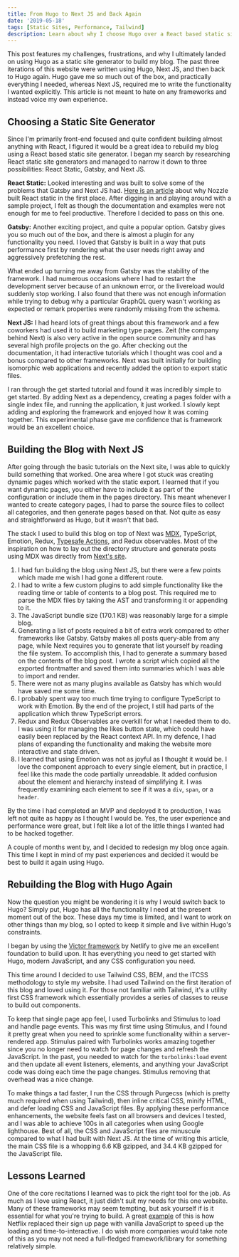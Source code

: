 ```yaml
---
title: From Hugo to Next JS and Back Again
date: '2019-05-18'
tags: [Static Sites, Performance, Tailwind]
description: Learn about why I choose Hugo over a React based static site generator for my blog.
---
```


This post features my challenges, frustrations, and why I ultimately landed on
using Hugo as a static site generator to build my blog. The past three
iterations of this website were written using Hugo, Next JS, and then back to
Hugo again. Hugo gave me so much out of the box, and practically everything I
needed, whereas Next JS, required me to write the functionality I wanted
explicitly. This article is not meant to hate on any frameworks and instead
voice my own experience.

<!--more-->

## Choosing a Static Site Generator

Since I'm primarily front-end focused and quite confident building almost
anything with React, I figured it would be a great idea to rebuild my blog using
a React based static site generator. I began my search by researching React
static site generators and managed to narrow it down to three possibilities:
React Static, Gatsby, and Next JS.

**React Static:** Looked interesting and was built to solve some of the problems
that Gatsby and Next JS had.
[Here is an article](https://medium.com/@tannerlinsley/%EF%B8%8F-introducing-react-static-a-progressive-static-site-framework-for-react-3470d2a51ebc)
about why Nozzle built React static in the first place. After digging in and
playing around with a sample project, I felt as though the documentation and
examples were not enough for me to feel productive. Therefore I decided to pass
on this one.

**Gatsby:** Another exciting project, and quite a popular option. Gatsby gives
you so much out of the box, and there is almost a plugin for any functionality
you need. I loved that Gatsby is built in a way that puts performance first by
rendering what the user needs right away and aggressively prefetching the rest.

What ended up turning me away from Gatsby was the stability of the framework. I
had numerous occasions where I had to restart the development server because of
an unknown error, or the livereload would suddenly stop working. I also found
that there was not enough information while trying to debug why a particular
GraphQL query wasn't working as expected or remark properties were randomly
missing from the schema.

**Next JS:** I had heard lots of great things about this framework and a few
coworkers had used it to build marketing type pages. Zeit (the company behind
Next) is also very active in the open source community and has several high
profile projects on the go. After checking out the documentation, it had
interactive tutorials which I thought was cool and a bonus compared to other
frameworks. Next was built initially for building isomorphic web applications
and recently added the option to export static files.

I ran through the get started tutorial and found it was incredibly simple to get
started. By adding Next as a dependency, creating a pages folder with a single
index file, and running the application, it just worked. I slowly kept adding
and exploring the framework and enjoyed how it was coming together. This
experimental phase gave me confidence that is framework would be an excellent
choice.

## Building the Blog with Next JS

After going through the basic tutorials on the Next site, I was able to quickly
build something that worked. One area where I got stuck was creating dynamic
pages which worked with the static export. I learned that if you want dynamic
pages, you either have to include it as part of the configuration or include
them in the pages directory. This meant whenever I wanted to create category
pages, I had to parse the source files to collect all categories, and then
generate pages based on that. Not quite as easy and straightforward as Hugo, but
it wasn't that bad.

The stack I used to build this blog on top of Next was
[MDX](https://github.com/mdx-js/mdx), TypeScript, Emotion, Redux,
[Typesafe Actions](https://github.com/piotrwitek/typesafe-actions), and Redux
observables. Most of the inspiration on how to lay out the directory structure
and generate posts using MDX was directly from
[Next's site](https://github.com/zeit/next-site).

1. I had fun building the blog using Next JS, but there were a few points which
   made me wish I had gone a different route.
1. I had to write a few custom plugins to add simple functionality like the
   reading time or table of contents to a blog post. This required me to parse
   the MDX files by taking the AST and transforming it or appending to it.
1. The JavaScript bundle size (170.1 KB) was reasonably large for a simple blog.
1. Generating a list of posts required a bit of extra work compared to other
   frameworks like Gatsby. Gatsby makes all posts query-able from any page,
   while Next requires you to generate that list yourself by reading the file
   system. To accomplish this, I had to generate a summary based on the contents
   of the blog post. I wrote a script which copied all the exported frontmatter
   and saved them into summaries which I was able to import and render.
1. There were not as many plugins available as Gatsby has which would have saved
   me some time.
1. I probably spent way too much time trying to configure TypeScript to work
   with Emotion. By the end of the project, I still had parts of the application
   which threw TypeScript errors.
1. Redux and Redux Observables are overkill for what I needed them to do. I was
   using it for managing the likes button state, which could have easily been
   replaced by the React context API. In my defence, I had plans of expanding
   the functionality and making the website more interactive and state driven.
1. I learned that using Emotion was not as joyful as I thought it would be. I
   love the component approach to every single element, but in practice, I feel
   like this made the code partially unreadable. It added confusion about the
   element and hierarchy instead of simplifying it. I was frequently examining
   each element to see if it was a `div`, `span`, or a `header`.

By the time I had completed an MVP and deployed it to production, I was left not
quite as happy as I thought I would be. Yes, the user experience and performance
were great, but I felt like a lot of the little things I wanted had to be hacked
together.

A couple of months went by, and I decided to redesign my blog once again. This
time I kept in mind of my past experiences and decided it would be best to build
it again using Hugo.

## Rebuilding the Blog with Hugo Again

Now the question you might be wondering it is why I would switch back to Hugo?
Simply put, Hugo has all the functionality I need at the present moment out of
the box. These days my time is limited, and I want to work on other things than
my blog, so I opted to keep it simple and live within Hugo's constraints.

I began by using the
[Victor framework](https://github.com/netlify-templates/victor-hugo) by Netlify
to give me an excellent foundation to build upon. It has everything you need to
get started with Hugo, modern JavaScript, and any CSS configuration you need.

This time around I decided to use Tailwind CSS, BEM, and the ITCSS methodology
to style my website. I had used Tailwind on the first iteration of this blog and
loved using it. For those not familiar with Tailwind, it's a utility first CSS
framework which essentially provides a series of classes to reuse to build out
components.

To keep that single page app feel, I used Turbolinks and Stimulus to load and
handle page events. This was my first time using Stimulus, and I found it pretty
great when you need to sprinkle some functionality within a server-rendered app.
Stimulus paired with Turbolinks works amazing together since you no longer need
to watch for page changes and refresh the JavaScript. In the past, you needed to
watch for the `turbolinks:load` event and then update all event listeners,
elements, and anything your JavaScript code was doing each time the page
changes. Stimulus removing that overhead was a nice change.

To make things a tad faster, I run the CSS through Purgecss (which is pretty
much required when using Tailwind), then inline critical CSS, minify HTML, and
defer loading CSS and JavaScript files. By applying these performance
enhancements, the website feels fast on all browsers and devices I tested, and I
was able to achieve 100s in all categories when using Google lighthouse. Best of
all, the CSS and JavaScript files are minuscule compared to what I had built
with Next JS. At the time of writing this article, the main CSS file is a
whopping 6.6 KB gzipped, and 34.4 KB gzipped for the JavaScript file.

## Lessons Learned

One of the core recitations I learned was to pick the right tool for the job. As
much as I love using React, it just didn't suit my needs for this one website.
Many of these frameworks may seem tempting, but ask yourself if is it essential
for what you're trying to build. A great
[example](https://link.medium.com/y3rl0KPjbW) of this is how Netflix replaced
their sign up page with vanilla JavaScript to speed up the loading and
time-to-interactive. I do wish more companies would take note of this as you may
not need a full-fledged framework/library for something relatively simple.
